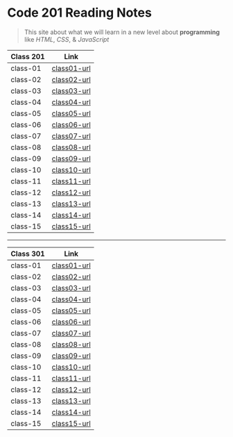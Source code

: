 # Code 201 Reading Notes

> This site about what we will learn in a new level about **programming** like *HTML*, *CSS*, & *JavaScript* 

| Class 201 | Link |
| --------- | ---- |
| class-01 | [class01-url](https://esraamamoun.github.io/reading-notes/class-01) |
| class-02 | [class02-url](https://esraamamoun.github.io/reading-notes/class-02) |
| class-03 | [class03-url](https://esraamamoun.github.io/reading-notes/class-03) |
| class-04 | [class04-url](https://esraamamoun.github.io/reading-notes/class-04) |
| class-05 | [class05-url](https://esraamamoun.github.io/reading-notes/class-05) |
| class-06 | [class06-url](https://esraamamoun.github.io/reading-notes/class-06) |
| class-07 | [class07-url](https://esraamamoun.github.io/reading-notes/class-07) |
| class-08 | [class08-url](https://esraamamoun.github.io/reading-notes/class-08) |
| class-09 | [class09-url](https://esraamamoun.github.io/reading-notes/class-09) |
| class-10 | [class10-url](https://esraamamoun.github.io/reading-notes/class-10) |
| class-11 | [class11-url](https://esraamamoun.github.io/reading-notes/class-11) |
| class-12 | [class12-url](https://esraamamoun.github.io/reading-notes/class-12) |
| class-13 | [class13-url](https://esraamamoun.github.io/reading-notes/class-13) |
| class-14 | [class14-url](https://esraamamoun.github.io/reading-notes/class-14) |
| class-15 | [class15-url](https://esraamamoun.github.io/reading-notes/class-15) |

---

| Class 301 | Link |
| --------- | ---- |
| class-01 | [class01-url](https://esraamamoun.github.io/reading-notes/class-301-01) |
| class-02 | [class02-url](https://esraamamoun.github.io/reading-notes/class-301-02) |
| class-03 | [class03-url](https://esraamamoun.github.io/reading-notes/class-301-03) |
| class-04 | [class04-url](https://esraamamoun.github.io/reading-notes/class-301-04) |
| class-05 | [class05-url](https://esraamamoun.github.io/reading-notes/class-301-05) |
| class-06 | [class06-url](https://esraamamoun.github.io/reading-notes/class-301-06) |
| class-07 | [class07-url](https://esraamamoun.github.io/reading-notes/class-301-07) |
| class-08 | [class08-url](https://esraamamoun.github.io/reading-notes/class-301-08) |
| class-09 | [class09-url](https://esraamamoun.github.io/reading-notes/class-301-09) |
| class-10 | [class10-url](https://esraamamoun.github.io/reading-notes/class-301-10) |
| class-11 | [class11-url](https://esraamamoun.github.io/reading-notes/class-301-11) |
| class-12 | [class12-url](https://esraamamoun.github.io/reading-notes/class-301-12) |
| class-13 | [class13-url](https://esraamamoun.github.io/reading-notes/class-301-13) |
| class-14 | [class14-url](https://esraamamoun.github.io/reading-notes/class-301-14) |
| class-15 | [class15-url](https://esraamamoun.github.io/reading-notes/class-301-15) |